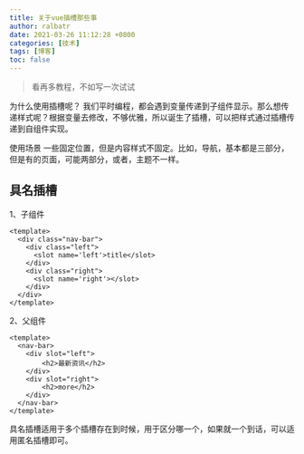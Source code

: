 ```yaml
---
title: 关于vue插槽那些事
author: ralbatr
date: 2021-03-26 11:12:28 +0800
categories: [技术]
tags: [博客]
toc: false
---
```


> 看再多教程，不如写一次试试

为什么使用插槽呢？
我们平时编程，都会遇到变量传递到子组件显示。那么想传递样式呢？根据变量去修改，不够优雅，所以诞生了插槽，可以把样式通过插槽传递到自组件实现。

使用场景
一些固定位置，但是内容样式不固定。比如，导航，基本都是三部分，但是有的页面，可能两部分，或者，主题不一样。

## 具名插槽
1、子组件
```vue
<template>
  <div class="nav-bar">
    <div class="left">
      <slot name='left'>title</slot>
    </div>
    <div class="right">
      <slot name='right'></slot>
    </div>
  </div>
</template>
```
2、父组件

```vue
<template>
  <nav-bar>
    <div slot="left">
        <h2>最新资讯</h2>
    </div>
    <div slot="right">
        <h2>more</h2>
    </div>
  </nav-bar>
</template>
```
具名插槽适用于多个插槽存在到时候，用于区分哪一个，如果就一个到话，可以适用匿名插槽即可。
